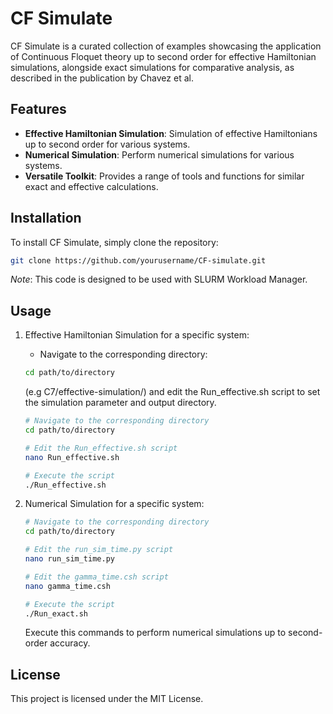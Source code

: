 # CF Simulate

CF Simulate is a curated collection of examples showcasing the application of Continuous Floquet theory up to second order for effective Hamiltonian simulations, alongside exact simulations for comparative analysis, as described in the publication by Chavez et al.

## Features

- **Effective Hamiltonian Simulation**: Simulation of effective Hamiltonians up to second order for various systems.
- **Numerical Simulation**: Perform numerical simulations for various systems.
- **Versatile Toolkit**: Provides a range of tools and functions for similar exact and effective calculations.

## Installation

To install CF Simulate, simply clone the repository:

```bash
git clone https://github.com/yourusername/CF-simulate.git
```

*Note*: This code is designed to be used with SLURM Workload Manager.

## Usage

1. Effective Hamiltonian Simulation for a specific system:

    - Navigate to the corresponding directory:

    ```bash
    cd path/to/directory
    ```
    
    (e.g C7/effective-simulation/) and edit the Run_effective.sh script to set the simulation parameter and output directory.

    ```bash
    # Navigate to the corresponding directory
    cd path/to/directory

    # Edit the Run_effective.sh script
    nano Run_effective.sh

    # Execute the script
    ./Run_effective.sh
    ```


3. Numerical Simulation for a specific system:

    ```bash
    # Navigate to the corresponding directory
    cd path/to/directory
    
    # Edit the run_sim_time.py script
    nano run_sim_time.py
    
    # Edit the gamma_time.csh script
    nano gamma_time.csh
    
    # Execute the script
    ./Run_exact.sh
    ```

    Execute this commands to perform numerical simulations up to second-order accuracy.

<!--Documentation
For detailed instructions and documentation on how to use CF Simulate, please refer to the Documentation file.-->

<!--
## Contribution
Contributions are welcome! If you'd like to contribute to CF Simulate, please follow these steps:
    Fork the repository
    Create your feature branch (git checkout -b feature/YourFeature)
    Commit your changes (git commit -am 'Add some feature')
    Push to the branch (git push origin feature/YourFeature)
    Create a new Pull Request
-->

## License

This project is licensed under the MIT License.

<!-- ## Contact
For any inquiries or suggestions, please feel free to reach out to Your Name.
